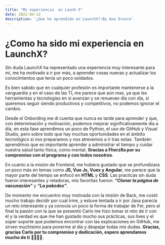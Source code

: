```yaml
---
title: "Mi experiencia  en Launh X"
date: 2022-04-12
description: '¿Que he aprendido en LaunchX?:By Ana Orozco'
---
```


# ¿Como ha sido mi experiencia en LaunchX?

Sin duda LaunchX ha representado una experiencia muy interesante para mí, me ha motivado a ir por más, a aprender cosas nuevas y actualizar los conocimientos que tenía un poco oxidados. 

Es bien sabido que en cualquier profesión es importante mantenerse a la vanguardia y en el caso de las TI, me parece que aún mas, ya que las herramientas y tecnologías en si avanzan y se renuevan día con día, si queremos seguir siendo productivos y competitivos, no podemos ignorar el cambio.

Desde el Onbording me di cuenta que nunca es tarde para aprender y que, con determinación y motivación, podemos mejorar significativamente día a día, en esta fase aprendimos un poco de Python, el uso de GitHub y Visual Studio, pero sobre todo que hay muchas oportunidades en el ámbito tecnológico si nos preparamos y nos atrevemos a ir tras estas. También aprendimos que es importante aprender a administrar el tiempo y cuidar nuestra salud tanto física, como mental. **Gracias a Fherz8a por su compromiso con el programa y con todos nosotros**.

En cuanto a la misión de Frontend, me hubiera gustado que se profundizara un poco más en temas como **JS, Vue Js, Vuex y Angular**, me parece que la mayor parte del tiempo se enfocó en **HTML** y **CSS**. Las practicas sin duda fueron interesantes y retadoras, mis favoritas fueron: ***“Clonar la página de vacunación”*** y ***“La pokedex”***.

De momento me encuentro muy motivada con la misión de Back, me costó mucho trabajo decidir por cual irme, y estuve tentada a ir por Java parecía un reto interesante y ya conocía un poco la forma de trabajar de Fer, pero al final la pasión con la que se presentó Carlo me hizo tomar el reto de ir con él y la verdad es que me han gustado mucho sus prácticas, sus lives y el súper soporte que podemos encontrar con las explicaciones en GitHub, me sirven muchísimo para ponerme al día y despejar todas mis dudas. **Gracias, gracias Carlo por tu compromiso y dedicación, espero aprendamos mucho de ti** 👩🏻‍💻😉. 

